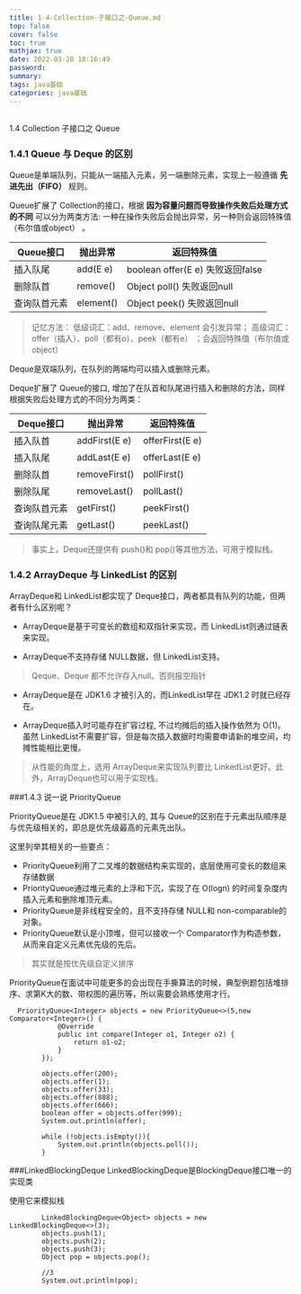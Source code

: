 ```yaml
---
title: 1-4-Collection-子接口之-Queue.md
top: false
cover: false
toc: true
mathjax: true
date: 2022-03-20 18:16:49
password:
summary:
tags: java基础
categories: java基础
---
```

## 
1.4 Collection 子接口之 Queue

### 1.4.1 Queue 与 Deque 的区别

Queue是单端队列，只能从一端插入元素，另一端删除元素，实现上一般遵循 **先进先出（FIFO）** 规则。

Queue扩展了 Collection的接口，根据 **因为容量问题而导致操作失败后处理方式的不同** 可以分为两类方法: 一种在操作失败后会抛出异常，另一种则会返回特殊值（布尔值或object） 。

| Queue接口 | 抛出异常 | 返回特殊值 |
| --- | --- | --- |
| 插入队尾 | add(E e) | boolean offer(E e)  失败返回false|
| 删除队首 | remove() | Object poll() 失败返回null |
| 查询队首元素 | element() | Object peek() 失败返回null |
> 记忆方法：
低级词汇：add、remove、element 会引发异常；
高级词汇：offer（插入）、poll（都有o）、peek（都有e） ；会返回特殊值（布尔值或object） 

Deque是双端队列，在队列的两端均可以插入或删除元素。

Deque扩展了 Queue的接口, 增加了在队首和队尾进行插入和删除的方法，同样根据失败后处理方式的不同分为两类：

| Deque接口 | 抛出异常 | 返回特殊值 |
| --- | --- | --- |
| 插入队首 | addFirst(E e) | offerFirst(E e) |
| 插入队尾 | addLast(E e) | offerLast(E e) |
| 删除队首 | removeFirst() | pollFirst() |
| 删除队尾 | removeLast() | pollLast() |
| 查询队首元素 | getFirst() | peekFirst() |
| 查询队尾元素 | getLast() | peekLast() |

>事实上，Deque还提供有 push()和 pop()等其他方法，可用于模拟栈。

### 1.4.2 ArrayDeque 与 LinkedList 的区别

ArrayDeque和 LinkedList都实现了 Deque接口，两者都具有队列的功能，但两者有什么区别呢？

*   ArrayDeque是基于可变长的数组和双指针来实现，而 LinkedList则通过链表来实现。

*   ArrayDeque不支持存储 NULL数据，但 LinkedList支持。
> Qeque、Deque 都不允许存入null。否则报空指针

*   ArrayDeque是在 JDK1.6 才被引入的，而LinkedList早在 JDK1.2 时就已经存在。

*   ArrayDeque插入时可能存在扩容过程, 不过均摊后的插入操作依然为 O(1)。虽然 LinkedList不需要扩容，但是每次插入数据时均需要申请新的堆空间，均摊性能相比更慢。

>从性能的角度上，选用 ArrayDeque来实现队列要比 LinkedList更好。此外，ArrayDeque也可以用于实现栈。

###1.4.3 说一说 PriorityQueue

PriorityQueue是在 JDK1.5 中被引入的, 其与 Queue的区别在于元素出队顺序是与优先级相关的，即总是优先级最高的元素先出队。

这里列举其相关的一些要点：

*   PriorityQueue利用了二叉堆的数据结构来实现的，底层使用可变长的数组来存储数据
*   PriorityQueue通过堆元素的上浮和下沉，实现了在 O(logn) 的时间复杂度内插入元素和删除堆顶元素。
*   PriorityQueue是非线程安全的，且不支持存储 NULL和 non-comparable的对象。
*   PriorityQueue默认是小顶堆，但可以接收一个 Comparator作为构造参数，从而来自定义元素优先级的先后。
> 其实就是按优先级自定义排序

PriorityQueue在面试中可能更多的会出现在手撕算法的时候，典型例题包括堆排序、求第K大的数、带权图的遍历等，所以需要会熟练使用才行。

~~~
  PriorityQueue<Integer> objects = new PriorityQueue<>(5,new Comparator<Integer>() {
            @Override
            public int compare(Integer o1, Integer o2) {
                return o1-o2;
            }
        });

        objects.offer(200);
        objects.offer(1);
        objects.offer(33);
        objects.offer(888);
        objects.offer(666);
        boolean offer = objects.offer(999);
        System.out.println(offer);

        while (!objects.isEmpty()){
            System.out.println(objects.poll());
        }

~~~
###LinkedBlockingDeque
LinkedBlockingDeque是BlockingDeque接口唯一的实现类

使用它来模拟栈
~~~
        LinkedBlockingDeque<Object> objects = new LinkedBlockingDeque<>(3);
        objects.push(1);
        objects.push(2);
        objects.push(3);
        Object pop = objects.pop();

        //3
        System.out.println(pop);
~~~
